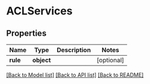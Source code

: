 # ACLServices

## Properties
Name | Type | Description | Notes
------------ | ------------- | ------------- | -------------
**rule** | **object** |  | [optional] 

[[Back to Model list]](../README.md#documentation-for-models) [[Back to API list]](../README.md#documentation-for-api-endpoints) [[Back to README]](../README.md)

